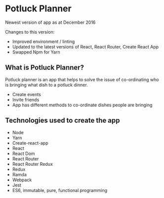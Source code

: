 # Potluck Planner
Newest version of app as at December 2016

Changes to this version:

- Improved environment / linting
- Updated to the latest versions of React, React Router, Create React App 
- Swapped Npm for Yarn

## What is Potluck Planner?

Potluck planner is an app that helps to solve the issue of co-ordinating who is bringing what dish to a potluck dinner. 

- Create events
- Invite friends
- App has different methods to co-ordinate dishes people are bringing

## Technologies used to create the app

- Node
- Yarn
- Create-react-app 
- React
- React Dom
- React Router
- React Router Redux
- Redux
- Ramda
- Webpack
- Jest
- ES6, immutable, pure, functional programming
